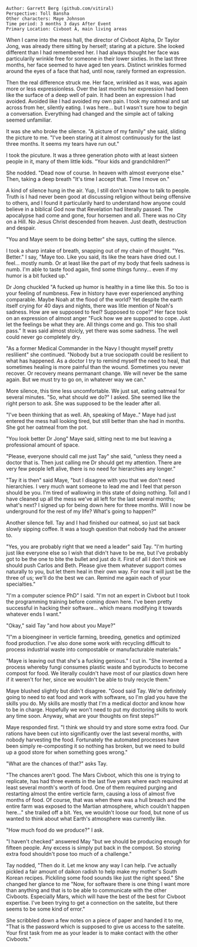```
Author: Garrett Berg (github.com/vitiral)
Perspective: Toll Bansha
Other characters: Maye Johnson
Time period: 3 months 3 days After Event
Primary Location: Civboot A, main living areas
```

When I came into the mess hall, the director of Civboot Alpha, Dr Taylor Jong,
was already there sitting by herself; staring at a picture. She looked
different than I had remembered her. I had always thought her face was
particularily wrinkle free for someone in their lower sixties. In the last
three months, her face seemed to have aged ten years. Distinct wrinkles formed
around the eyes of a face that had, until now, rarely formed an expression.

Then the real difference struck me. Her face, wrinkled as it was, was again
more or less expressionless. Over the last months her expression had been like
the surface of a deep well of pain. It had been an expression I had avoided.
Avoided like I had avoided my own pain. I took my oatmeal and sat across from
her, silently eating. I was here... but I wasn't sure how to begin a
conversation. Everything had changed and the simple act of talking seemed
unfamiliar.

It was she who broke the silence. "A picture of my family" she said, sliding
the picture to me. "I've been staring at it almost continuously for the last
three months. It seems my tears have run out."

I took the picuture. It was a three generation photo with at least sixteen
people in it, many of them little kids. "Your kids and grandchildren?"

She nodded. "Dead now of course. In heaven with almost everyone else." Then,
taking a deep breath "It's time I accept that. Time I move on."

A kind of silence hung in the air. Yup, I still don't know how to talk to
people.  Truth is I had never been good at discussing religion without being
offensive to others, and I found it particularily hard to understand how anyone
could believe in a biblical God now that Revelation had literally passed. The
apocalypse had come and gone, four horsemen and all. There was no City on a
Hill. No Jesus Christ descended from heaven. Just death, destruction and
despair.

"You and Maye seem to be doing better" she says, cutting the silence.

I took a sharp intake of breath, snapping out of my chain of thought. "Yes.
Better." I say, "Maye too. Like you said, its like the tears have dried out. I
feel...  mostly numb. Or at least like the part of my body that feels sadness
is numb. I'm able to taste food again, find some things funny... even if my
humor is a bit fucked up."

Dr Jong chuckled "A fucked up humor is healthy in a time like this. So too is
your feeling of numbness. Few in history have ever experienced anything
comparable. Maybe Noah at the flood of the world? Yet despite the earth itself
crying for 40 days and nights, there was litle mention of Noah's sadness. How
are we supposed to feel? Supposed to cope?" Her face took on an expression of
almost anger "Fuck how we are supposed to cope. Just let the feelings be what
they are. All things come and go. This too shall pass." It was said almost
stoicly, yet there was some sadness. The well could never go completely dry.

"As a former Medical Commander in the Navy I thought myself pretty reslilient"
she continued. "Nobody but a true sociopath could be resilient to what has
happened. As a doctor I try to remind myself the need to heal, that sometimes
healing is more painful than the wound. Sometimes you never recover. Or
recovery means permanant change. We will never be the same again. But we must
try to go on, in whatever way we can."

More silence, this time less uncomfortable. We just sat, eating oatmeal for
several minutes. "So, what should we do?" I asked. She seemed like the right
person to ask. She was supposed to be the leader after all.

"I've been thinking that as well. Ah, speaking of Maye.." Maye had just entered
the mess hall looking tired, but still better than she had in months. She got
her oatmeal from the pot.

"You look better Dr Jong" Maye said, sitting next to me but leaving a
professional amount of space.

"Please, everyone should call me just Tay" she said, "unless they need a doctor
that is. Then just calling me Dr should get my attention. There are very few
people left alive, there is no need for hierarchies any longer."

"Tay it is then" said Maye, "but I disagree with you that we don't need
hierarchies. I very much want someone to lead me and I feel that person should
be you. I'm tired of wallowing in this state of doing nothing. Toll and I have
cleaned up all the mess we've all left for the last several months; what's
next? I signed up for being down here for three months. Will I now be
underground for the rest of my life? What's going to happen?"

Another silence fell. Tay and I had finished our oatmeal, so just sat back
slowly sipping coffee. It was a tough question that nobody had the answer to.

"Yes, you are probably right that we need a leader" said Tay. "I'm hurting just
like everyone else so I wish that didn't have to be me, but I've probably got
to be the one to bite the bullet and just do it. First of all I don't think we
should push Carlos and Beth. Please give them whatever support comes naturally
to you, but let them heal in their own way. For now it will just be the three
of us; we'll do the best we can. Remind me again each of your specialties."

"I'm a computer science PhD" I said. "I'm not an expert in Civboot but I took
the programming training before coming down here. I've been pretty successful
in hacking their software... which means modifying it towards whatever ends I
want."

"Okay," said Tay "and how about you Maye?"

"I"m a bioengineer in verticle farming, breeding, genetics and optimized food
production. I've also done some work with recycling difficult to process
industrial waste into compostable or manufacturable materials."

"Maye is leaving out that she's a fucking genious." I cut in. "She invented a
process whereby fungi consumes plastic waste and byproducts to become compost
for food. We literally couldn't have most of our plastics down here if it
weren't for her, since we wouldn't be able to truly recycle them."

Maye blushed slightly but didn't disagree. "Good said Tay. We're definitely
going to need to eat food and work with software, so I'm glad you have the
skills you do. My skills are mostly that I'm a medical doctor and know how
to be in charge. Hopefully we won't need to put my doctoring skills to work
any time soon. Anyway, what are your thoughts on first steps?"

Maye responded first. "I think we should try and store some extra food.
Our rations have been cut into significantly over the last several months,
with nobody harvesting the food. Fortunately the automated processes have
been simply re-composting it so nothing has broken, but we need to build up
a good store for when something goes wrong."

"What are the chances of that?" asks Tay.

"The chances aren't good. The Mars Civboot, which this one is trying to
replicate, has had three events in the last five years where each required at
least several month's worth of food. One of them required purging and
restarting almost the entire verticle farm, causing a loss of almost five
months of food. Of course, that was when there was a hull breach and the entire
farm was exposed to the Martian atmosphere, which couldn't happen here..." she
trailed off a bit. Yes, we wouldn't loose our food, but none of us wanted to
think about what Earth's atmosphere was currently like.

"How much food do we produce?" I ask.

"I haven't checked" answered May "but we should be producing enough for fifteen
people. Any excess is simply put back in the compost. So storing extra food
shouldn't pose too much of a challenge."

Tay nodded, "Then do it. Let me know any way I can help. I've actually pickled
a fair amount of daikon radish to help make my mother's South Korean recipes.
Pickiling some food sounds like just the right speed." She changed her glance
to me "Now, for software there is one thing I want more than anything and that
is to be able to communicate with the other Civboots. Especially Mars,
which will have the best of the best for Civboot expertise. I've been trying to
get a connection on the satelite, but there seems to be some kind of error."

She scribbled down a few notes on a piece of paper and handed it to me, "That
is the password which is supposed to give us access to the satelite. Your first
task from me as your leader is to make contact with the other Civboots."

